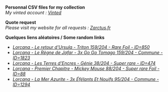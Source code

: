 **Personnal CSV files for my collection**  
*My vinted account : [Vinted](https://www.vinted.fr/member/223153477)*

**Quote request**  
*Please visit my website for all requests : [Zarctus.fr](https://www.zarctus.fr/)*


**Quelques liens aléatoires / Some random links**
- *[Lorcana - Le retour d'Ursula - Triton 159/204 - Rare Foil - ID=850](https://www.vinted.fr/items/6116825839-lorcana-le-retour-dursula-triton-159204-rare-foil-id850)*
- *[Lorcana - Le Règne de Jafar - 3x Go Go Tomago 159/204 - Commune - ID=1823](https://www.vinted.fr/items/6771063670-lorcana-le-regne-de-jafar-3x-go-go-tomago-159204-commune-id1823)*
- *[Lorcana - Les Terres d'Encres - Génie 38/204 - Super rare - ID=474](https://www.vinted.fr/items/6146627132-lorcana-les-terres-dencres-genie-38204-super-rare-id474)*
- *[Lorcana - Premier Chapitre - Mickey Mouse 88/204 - Super rare Foil - ID=88](https://www.vinted.fr/items/5682160919-lorcana-premier-chapitre-mickey-mouse-88204-super-rare-foil-id88)*
- *[Lorcana - La Mer Azurite - 3x Éfélants Et Nouifs 95/204 - Commune - ID=1294](https://www.vinted.fr/items/5793863374-lorcana-la-mer-azurite-3x-efelants-et-nouifs-95204-commune-id1294)*
